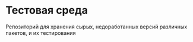 # Тестовая среда
Репозиторий для хранения сырых, недоработанных версий различных пакетов, и их тестирования
